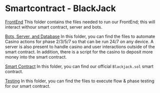 # Smartcontract - BlackJack

[FrontEnd](FrontEnd)
This folder contains the files needed to run our FrontEnd; this will interact withour smart contract, server and bots. 

[Bots, Server, and Database](BackEnd)
In this folder, you can find the files to automate Casino actions for phase 2/3/5/7 so that can be run 24/7 on any device.
A server is also present to handle casino and user interactions outside of the smart contract. 
In addition, there is a script for the casino to deposit more money into the smart contract. 

[Smart Contract](Contract)
In this folder, you can find our official `Blackjack.sol` smart contract. 

[Testing](Testing)
In this folder, you can find the files to execute flow & phase testing for our smart contract.
